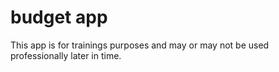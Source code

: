 # budget app
This app is for trainings purposes and may or may not be used professionally later in time. 